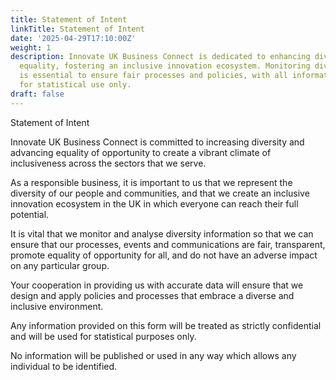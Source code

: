```yaml
---
title: Statement of Intent
linkTitle: Statement of Intent
date: '2025-04-29T17:10:00Z'
weight: 1
description: Innovate UK Business Connect is dedicated to enhancing diversity and
  equality, fostering an inclusive innovation ecosystem. Monitoring diversity data
  is essential to ensure fair processes and policies, with all information kept confidential
  for statistical use only.
draft: false
---
```



Statement of Intent

Innovate UK Business Connect is committed to increasing diversity and advancing equality of opportunity to create a vibrant climate of inclusiveness across the sectors that we serve.

As a responsible business, it is important to us that we represent the diversity of our people and communities, and that we create an inclusive innovation ecosystem in the UK in which everyone can reach their full potential.

It is vital that we monitor and analyse diversity information so that we can ensure that our processes, events and communications are fair, transparent, promote equality of opportunity for all, and do not have an adverse impact on any particular group.

Your cooperation in providing us with accurate data will ensure that we design and apply policies and processes that embrace a diverse and inclusive environment.

Any information provided on this form will be treated as strictly confidential and will be used for statistical purposes only.

No information will be published or used in any way which allows any individual to be identified.

